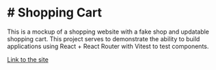 # # Shopping Cart

This is a mockup of a shopping website with a fake shop and updatable shopping cart. This project serves to demonstrate the ability to build applications using React + React Router with Vitest to test components.

[Link to the site](https://tubular-lollipop-155c55.netlify.app/)
